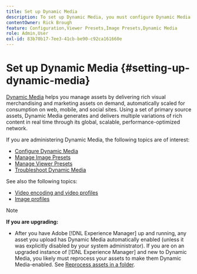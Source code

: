 ```yaml
---
title: Set up Dynamic Media
description: To set up Dynamic Media, you must configure Dynamic Media and manage image and viewer presets.
contentOwner: Rick Brough
feature: Configuration,Viewer Presets,Image Presets,Dynamic Media
role: Admin,User
exl-id: 83b70b17-7ee3-41cb-be90-c92ca161660e
---
```

# Set up Dynamic Media {#setting-up-dynamic-media}

[Dynamic Media](https://business.adobe.com/products/experience-manager/assets/dynamic-media.html) helps you manage assets by delivering rich visual merchandising and marketing assets on demand, automatically scaled for consumption on web, mobile, and social sites. Using a set of primary source assets, Dynamic Media generates and delivers multiple variations of rich content in real time through its global, scalable, performance-optimized network.

<!-- OBSOLETE UNTIL THE INTEGRATING SCENE7 TOPIC GETS A MAJOR UPDATE

>[!NOTE]
>
>This documentation describes Dynamic Media capabilites, which are integrated directly into [!DNL Experience Manager]. If you are using Dynamic Media Classic (previously called Scene7) integrated into [!DNL Experience Manager], see [Dynamic Media Classic integration documentation](/help/sites-cloud/administering/integrating-scene7.md).
>
>See [Dual Use Scenario](/help/sites-cloud/administering/integrating-scene7.md#dual-use-scenario) for times when you may want to use [!DNL Experience Manager] integrated with Dynamic Media Classic along with Dynamic Media.

-->

If you are administering Dynamic Media, the following topics are of interest:

* [Configure Dynamic Media](config-dm.md)
* [Manage Image Presets](managing-image-presets.md)
* [Manage Viewer Presets](managing-viewer-presets.md)
* [Troubleshoot Dynamic Media](troubleshoot-dm.md)

See also the following topics:

* [Video encoding and video profiles](video-profiles.md)
* [Image profiles](image-profiles.md)

>[!NOTE]
>
>**If you are upgrading:**
>
>* After you have Adobe [!DNL Experience Manager] up and running, any asset you upload has Dynamic Media automatically enabled (unless it was explicitly disabled by your system administrator). If you are on an upgraded instance of [!DNL Experience Manager] and new to Dynamic Media, you likely must reprocess your assets to make them Dynamic Media-enabled. See [Reprocess assets in a folder](/help/assets/dynamic-media/about-image-video-profiles.md#reprocessing-assets).
